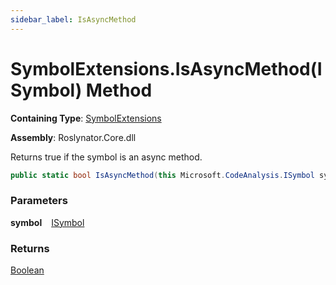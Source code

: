 ```yaml
---
sidebar_label: IsAsyncMethod
---
```


# SymbolExtensions\.IsAsyncMethod\(ISymbol\) Method

**Containing Type**: [SymbolExtensions](../index.md)

**Assembly**: Roslynator\.Core\.dll

  
Returns true if the symbol is an async method\.

```csharp
public static bool IsAsyncMethod(this Microsoft.CodeAnalysis.ISymbol symbol)
```

### Parameters

**symbol** &ensp; [ISymbol](https://docs.microsoft.com/en-us/dotnet/api/microsoft.codeanalysis.isymbol)

### Returns

[Boolean](https://docs.microsoft.com/en-us/dotnet/api/system.boolean)

